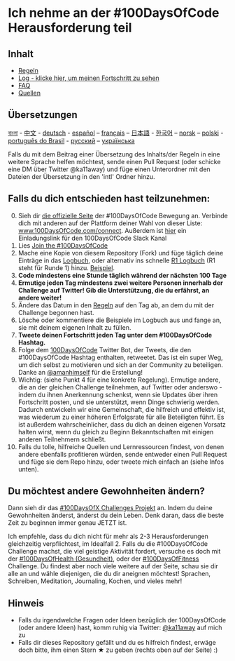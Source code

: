 # Ich nehme an der #100DaysOfCode Herausforderung teil

## Inhalt

* [Regeln](regeln.md)
* [Log - klicke hier, um meinen Fortschritt zu sehen](log-de.md)
* [FAQ](FAQ-de.md)
* [Quellen](quellen.md)

## Übersetzungen
[বাংলা](../bn/README.md) - [中文](../ch/README.md) - [deutsch](README.md) - [español](../es/README.md) – [français](../fr/FAQ-fr.md) – [日本語](../ja/README.md) - [한국어](../ko/README-ko.md) – [norsk](../no/README.md) –  [polski](../pl/README.md) - [português do Brasil](../pt-br/LEIAME.md) - [русский](../ru/README-ru.md) – [українська](../ua/README-ua.md)

Falls du mit dem Beitrag einer Übersetzung des Inhalts/der Regeln in eine weitere Sprache helfen möchtest, sende einen Pull Request (oder schicke eine DM über Twitter @ka11away) und füge einen Unterordner mit den Dateien der Übersetzung in den 'intl' Ordner hinzu.

## Falls du dich entschieden hast teilzunehmen:

0.  Sieh dir [die offizielle Seite](http://100daysofcode.com/) der #100DaysOfCode Bewegung an. Verbinde dich mit anderen auf der Plattform deiner Wahl von dieser Liste: www.100DaysOfCode.com/connect.
    Außerdem ist [hier](https://join.slack.com/t/100xcode/shared_invite/zt-eivg7x1x-wgNPDh7ug_u4GcUwZNT8Zg) ein Einladungslink für den 100DaysOfCode Slack Kanal
1.  Lies [Join the #100DaysOfCode](https://medium.freecodecamp.com/join-the-100daysofcode-556ddb4579e4)
1.  Mache eine Kopie von diesem Repository (Fork) und füge täglich deine Einträge in das [Logbuch](log.md), oder alternativ ins schnelle [R1 Logbuch](r1-log.md) (R1 steht für Runde 1) hinzu. [Beispiel](https://github.com/Kallaway/100-days-kallaway-log).
1.  **Code mindestens eine Stunde täglich während der nächsten 100 Tage**
1.  **Ermutige jeden Tag mindestens zwei weitere Personen innerhalb der Challenge auf Twitter! Gib die Unterstützung, die du erfährst, an andere weiter!**
1.  Ändere das Datum in den [Regeln](regeln.md) auf den Tag ab, an dem du mit der Challenge begonnen hast.
1.  Lösche oder kommentiere die Beispiele im Logbuch aus und fange an, sie mit deinem eigenen Inhalt zu füllen.
1.  **Tweete deinen Fortschritt jeden Tag unter dem #100DaysOfCode Hashtag.**
1.  Folge dem [100DaysOfCode](https://twitter.com/_100DaysOfCode) Twitter Bot, der Tweets, die den #100DaysOfCode Hashtag enthalten, retweetet. Das ist ein super Weg, um dich selbst zu motivieren und sich an der Community zu beteiligen. Danke an [@amanhimself](https://twitter.com/amanhimself) für die Erstellung!
1.  Wichtig: (siehe Punkt 4 für eine konkrete Regelung). Ermutige andere, die an der gleichen Challenge teilnehmen, auf Twitter oder anderswo - indem du ihnen Anerkennung schenkst, wenn sie Updates über ihren Fortschritt posten, und sie unterstützt, wenn Dinge schwierig werden. Dadurch entwickeln wir eine Gemeinschaft, die hilfreich und effektiv ist, was wiederum zu einer höheren Erfolgsrate für alle Beteiligten führt. Es ist außerdem wahrscheinlicher, dass du dich an deinen eigenen Vorsatz halten wirst, wenn du gleich zu Beginn Bekanntschaften mit einigen anderen Teilnehmern schließt.
1.  Falls du tolle, hilfreiche Quellen und Lernressourcen findest, von denen andere ebenfalls profitieren würden, sende entweder einen Pull Request und füge sie dem Repo hinzu, oder tweete mich einfach an (siehe Infos unten).

## Du möchtest andere Gewohnheiten ändern?

Dann sieh dir das [#100DaysOfX Challenges Projekt](http://100daysofx.com/) an. Indem du deine Gewohnheiten änderst, änderst du dein Leben. Denk daran, dass die beste Zeit zu beginnen immer genau JETZT ist.

Ich empfehle, dass du dich nicht für mehr als 2-3 Herausforderungen gleichzeitig verpflichtest, im Idealfall 2. Falls du die #100DaysOfCode Challenge machst, die viel geistige Aktivität fordert, versuche es doch mit der [#100DaysOfHealth (Gesundheit)](http://100daysofx.com/where-x-is/health/), oder der [#100DaysOfFitness](http://100daysofx.com/challenges/) Challenge. Du findest aber noch viele weitere auf der Seite, schau sie dir alle an und wähle diejenigen, die du dir aneignen möchtest! Sprachen, Schreiben, Meditation, Journaling, Kochen, und vieles mehr!

## Hinweis

* Falls du irgendwelche Fragen oder Ideen bezüglich der 100DaysOfCode (oder andere Ideen) hast, komm ruhig via Twitter: [@ka11away](https://twitter.com/ka11away) auf mich zu
* Falls dir dieses Repository gefällt und du es hilfreich findest, erwäge doch bitte, ihm einen Stern &#9733; zu geben (rechts oben auf der Seite) :)